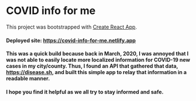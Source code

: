 # COVID info for me

This project was bootstrapped with [Create React App](https://github.com/facebook/create-react-app).

#### Deployed site: https://covid-info-for-me.netlify.app

#### This was a quick build because back in March, 2020, I was annoyed that I was not able to easily locate more localized information for COVID-19 new cases in my city/county.  Thus, I found an API that gathered that data, https://disease.sh, and built this simple app to relay that information in a readable manner.

#### I hope you find it helpful as we all try to stay informed and safe.
